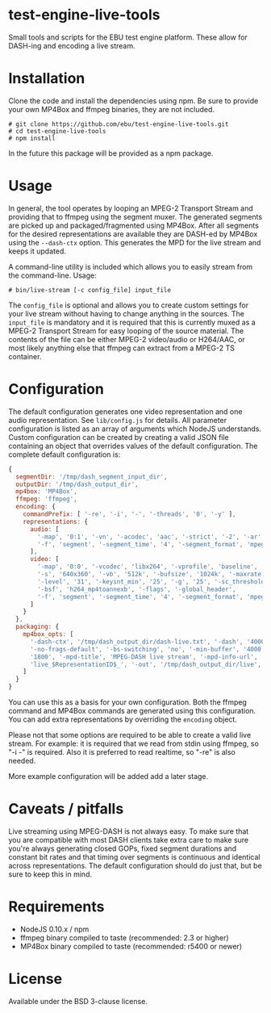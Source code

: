 # test-engine-live-tools

Small tools and scripts for the EBU test engine platform. These allow for DASH-ing and encoding a live stream.

# Installation

Clone the code and install the dependencies using npm. Be sure to provide your own MP4Box and ffmpeg binaries, they are not
included.

    # git clone https://github.com/ebu/test-engine-live-tools.git
    # cd test-engine-live-tools
    # npm install

In the future this package will be provided as a npm package.


# Usage

In general, the tool operates by looping an MPEG-2 Transport Stream and providing that to ffmpeg using the segment muxer.
The generated segments are picked up and packaged/fragmented using MP4Box. After all segments for the desired representations
are available they are DASH-ed by MP4Box using the `--dash-ctx` option. This generates the MPD for the live stream and keeps
it updated.

A command-line utility is included which allows you to easily stream from the command-line. Usage:

    # bin/live-stream [-c config_file] input_file

The `config_file` is optional and allows you to create custom settings for your live stream without having to change anything
in the sources. The `input_file` is mandatory and it is required that this is currently muxed as a MPEG-2 Transport Stream for
easy looping of the source material. The contents of the file can be either MPEG-2 video/audio or H264/AAC, or most likely
anything else that ffmpeg can extract from a MPEG-2 TS container.

# Configuration

The default configuration generates one video representation and one audio representation. See `lib/config.js` for details.
All parameter configuration is listed as an array of arguments which NodeJS understands. Custom configuration can be created
by creating a valid JSON file containing an object that overrides values of the default configuration. The complete default configuration is:

```javascript
{
  segmentDir: '/tmp/dash_segment_input_dir',
  outputDir: '/tmp/dash_output_dir',
  mp4box: 'MP4Box',
  ffmpeg: 'ffmpeg',
  encoding: {
    commandPrefix: [ '-re', '-i', '-', '-threads', '0', '-y' ],
    representations: {
      audio: [
        '-map', '0:1', '-vn', '-acodec', 'aac', '-strict', '-2', '-ar', '48000', '-ac', '2',
        '-f', 'segment', '-segment_time', '4', '-segment_format', 'mpegts'
      ],
      video: [
        '-map', '0:0', '-vcodec', 'libx264', '-vprofile', 'baseline', '-preset', 'veryfast',
        '-s', '640x360', '-vb', '512k', '-bufsize', '1024k', '-maxrate', '512k',
        '-level', '31', '-keyint_min', '25', '-g', '25', '-sc_threshold', '0', '-an',
        '-bsf', 'h264_mp4toannexb', '-flags', '-global_header',
        '-f', 'segment', '-segment_time', '4', '-segment_format', 'mpegts'
      ]
    }
  },
  packaging: {
    mp4box_opts: [
      '-dash-ctx', '/tmp/dash_output_dir/dash-live.txt', '-dash', '4000', '-rap', '-ast-offset', '12',
      '-no-frags-default', '-bs-switching', 'no', '-min-buffer', '4000', '-url-template', '-time-shift',
      '1800', '-mpd-title', 'MPEG-DASH live stream', '-mpd-info-url', 'http://ebu.io/', '-segment-name',
      'live_$RepresentationID$_', '-out', '/tmp/dash_output_dir/live', '-dynamic', '-subsegs-per-sidx', '-1'
    ]
  }
}
```

You can use this as a basis for your own configuration. Both the ffmpeg command and MP4Box commands are generated
using this configuration. You can add extra representations by overriding the `encoding` object.

Please not that some options are required to be able to create a valid live stream. For example: it is required that
we read from stdin using ffmpeg, so "-i -" is required. Also it is preferred to read realtime, so "-re" is also needed.

More example configuration will be added add a later stage.

# Caveats / pitfalls

Live streaming using MPEG-DASH is not always easy. To make sure that you are compatible with most DASH clients take extra
care to make sure you're always generating closed GOPs, fixed segment durations and constant bit rates and that timing
over segments is continuous and identical across representations. The default configuration should do just that, but be
sure to keep this in mind.

# Requirements

* NodeJS 0.10.x / npm
* ffmpeg binary compiled to taste (recommended: 2.3 or higher)
* MP4Box binary compiled to taste (recommended: r5400 or newer)

# License

Available under the BSD 3-clause license.
